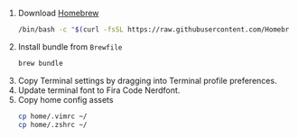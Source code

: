 1. Download [Homebrew](https://brew.sh)
    ```bash
    /bin/bash -c "$(curl -fsSL https://raw.githubusercontent.com/Homebrew/install/HEAD/install.sh)"
    ```
2. Install bundle from `Brewfile`
    ```bash
    brew bundle
    ```
3. Copy Terminal settings by dragging into Terminal profile preferences.
4. Update terminal font to Fira Code Nerdfont.
5. Copy home config assets
    ```bash
    cp home/.vimrc ~/
    cp home/.zshrc ~/
    ```
